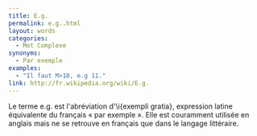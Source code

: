 ```yaml
---
title: E.g.
permalink: e.g..html
layout: words
categories:
  - Mot Complexe
synonyms:
  - Par exemple
examples:
  - "Il faut M>10, e.g 11."
link: http://fr.wikipedia.org/wiki/E.g.
---
```


Le terme e.g. est l'abréviation d'\i{exempli gratia}, expression latine équivalente du français « par exemple ». Elle est couramment utilisée en anglais mais ne se retrouve en français que dans le langage littéraire.
